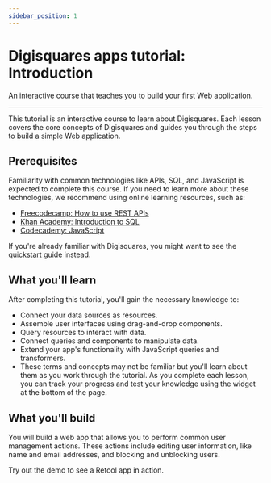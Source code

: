 ```yaml
---
sidebar_position: 1
---
```


# Digisquares apps tutorial: Introduction

An interactive course that teaches you to build your first Web application.

<hr/>

This tutorial is an interactive course to learn about Digisquares. Each lesson covers the core concepts of Digisquares and guides you through the steps to build a simple Web application.

## Prerequisites

Familiarity with common technologies like APIs, SQL, and JavaScript is expected to complete this course. If you need to learn more about these technologies, we recommend using online learning resources, such as:

- <a class='link-tutorial' href='#'>Freecodecamp: How to use REST APIs</a>
- <a class='link-tutorial' href='#'>Khan Academy: Introduction to SQL</a>
- <a class='link-tutorial' href='#'>Codecademy: JavaScript</a>

If you're already familiar with Digisquares, you might want to see the [quickstart guide]('') instead.

## What you'll learn
After completing this tutorial, you'll gain the necessary knowledge to:

- Connect your data sources as resources.
- Assemble user interfaces using drag-and-drop components.
- Query resources to interact with data.
- Connect queries and components to manipulate data.
- Extend your app's functionality with JavaScript queries and transformers.
- These terms and concepts may not be familiar but you'll learn about them as you work through the tutorial. As you complete each lesson, you can track your progress and test your knowledge using the widget at the bottom of the page.

## What you'll build
You will build a web app that allows you to perform common user management actions. These actions include editing user information, like name and email addresses, and blocking and unblocking users.

Try out the demo to see a Retool app in action.